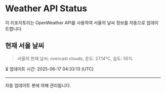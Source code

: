 
# Weather API Status

이 리포지토리는 OpenWeather API를 사용하여 서울의 날씨 정보를 자동으로 업데이트합니다.

## 현재 서울 날씨
> 서울의 현재 날씨: overcast clouds, 온도: 27.14°C, 습도: 55%

⏳ 업데이트 시간: 2025-06-17 04:33:13 (UTC)

---
자동 업데이트 봇에 의해 관리됩니다.
